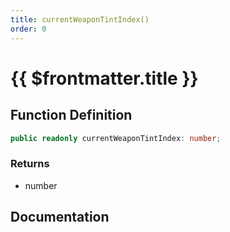 ```yaml
---
title: currentWeaponTintIndex()
order: 0
---
```


# {{ $frontmatter.title }}

## Function Definition

```ts
public readonly currentWeaponTintIndex: number;
```

### Returns

* number

## Documentation

<!--@include: ./parts/currentWeaponTintIndex.md-->
